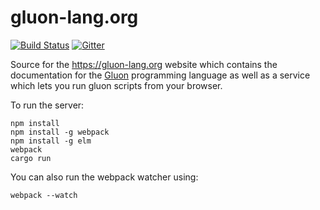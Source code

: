 # gluon-lang.org

[![Build Status](https://travis-ci.org/gluon-lang/gluon-lang.org.svg?branch=master)](https://travis-ci.org/gluon-lang/gluon-lang.org) [![Gitter](https://badges.gitter.im/gluon-lang/gluon.svg)](https://gitter.im/gluon-lang/gluon?utm_source=badge&utm_medium=badge&utm_campaign=pr-badge)

Source for the https://gluon-lang.org website which contains the documentation for the [Gluon](https://github.com/gluon-lang/gluon)
programming language as well as a service which lets you run gluon scripts from your browser.

To run the server:

```
npm install
npm install -g webpack
npm install -g elm
webpack
cargo run
```

You can also run the webpack watcher using:

```
webpack --watch
```
